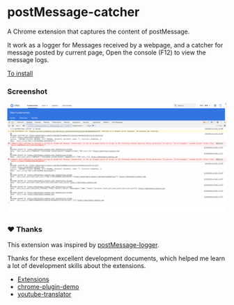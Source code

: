 # postMessage-catcher

A Chrome extension that captures the content of postMessage.

It work as a logger for Messages received by a webpage, and a catcher for message posted by current page, Open the console (F12) to view the message logs.

[To install](https://chrome.google.com/webstore/detail/postmessage-catcher/henlmhlhpgnkeecjjcbhhcfmecohnilo)

### Screenshot

<img src="./img/screenshot.png">

### ❤️ Thanks

This extension was inspired by [postMessage-logger](https://github.com/opnsec/postMessage-logger).

Thanks for these excellent development documents, which helped me learn a lot of development skills about the extensions.

- [Extensions](https://developer.chrome.com/docs/extensions/)
- [chrome-plugin-demo](https://github.com/sxei/chrome-plugin-demo)
- [youtube-translator](https://github.com/bugushi/youtube-translator)